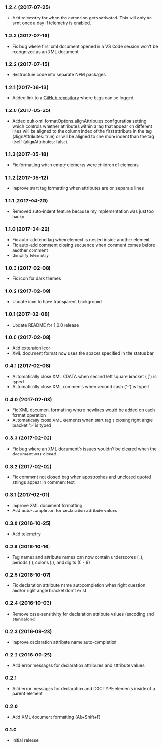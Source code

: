 ### 1.2.4 (2017-07-25)

- Add telemetry for when the extension gets activated. This will only be sent once a day if telemetry is enabled.

### 1.2.3 (2017-07-16)

- Fix bug where first xml document opened in a VS Code session won't be recognized as an XML document

### 1.2.2 (2017-07-15)

- Restructure code into separate NPM packages

### 1.2.1 (2017-06-13)

- Added link to a [GitHub repository](https://github.com/danschultequb/qub-xml-vscode/issues) where bugs can be logged.

### 1.2.0 (2017-05-25)

- Added qub-xml.formatOptions.alignAttributes configuration setting which controls whether attributes within a tag that appear on different lines will be aligned to the column index of the first attribute in the tag (alignAttributes: true) or will be aligned to one more indent than the tag itself (alignAttributes: false).

### 1.1.3 (2017-05-18)

- Fix formatting when empty elements were children of elements

### 1.1.2 (2017-05-12)

- Improve start tag formatting when attributes are on separate lines

### 1.1.1 (2017-04-25)

- Removed auto-indent feature because my implementation was just too hacky

### 1.1.0 (2017-04-22)

- Fix auto-add end tag when element is nested inside another element
- Fix auto-add comment closing sequence when comment comes before another comment
- Simplify telemetry

### 1.0.3 (2017-02-08)

- Fix icon for dark themes

### 1.0.2 (2017-02-08)

- Update icon to have transparent background

### 1.0.1 (2017-02-08)

- Update README for 1.0.0 release

### 1.0.0 (2017-02-08)

- Add extension icon
- XML document format now uses the spaces specified in the status bar

### 0.4.1 (2017-02-08)

- Automatically close XML CDATA when second left square bracket ('[') is typed
- Automatically close XML comments when second dash ('-') is typed

### 0.4.0 (2017-02-08)

- Fix XML document formatting where newlines would be added on each format operation
- Automatically close XML elements when start tag's closing right angle bracket '>' is typed

### 0.3.3 (2017-02-02)

- Fix bug where an XML document's issues wouldn't be cleared when the document was closed

### 0.3.2 (2017-02-02)

- Fix comment not closed bug when apostrophes and unclosed quoted strings appear in comment text

### 0.3.1 (2017-02-01)

- Improve XML document formatting
- Add auto-completion for declaration attribute values

### 0.3.0 (2016-10-25)

- Add telemetry

### 0.2.6 (2016-10-16)

- Tag names and attribute names can now contain underscores (_), periods (.), colons (:), and digits (0 - 9)

### 0.2.5 (2016-10-07)

- Fix declaration attribute name autocompletion when right question and/or right angle bracket don't exist

### 0.2.4 (2016-10-03)

- Remove case-sensitivity for declaration attribute values (encoding and standalone)

### 0.2.3 (2016-09-28)

- Improve declaration attribute name auto-completion

### 0.2.2 (2016-09-25)

- Add error messages for declaration attributes and attribute values

### 0.2.1

- Add error messages for declaration and DOCTYPE elements inside of a parent element

### 0.2.0

- Add XML document formatting (Alt+Shift+F)

### 0.1.0

- Initial release